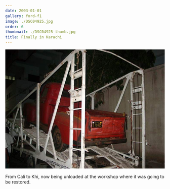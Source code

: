 ```yaml
---
date: 2003-01-01
gallery: ford-f1
image: ./DSC04925.jpg
order: 6
thumbnail: ./DSC04925-thumb.jpg
title: Finally in Karachi
---
```


![Finally in Karachi](./DSC04925.jpg)

From Cali to Khi, now being unloaded at the workshop where it was going to be restored.